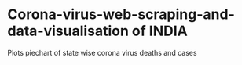 # Corona-virus-web-scraping-and-data-visualisation of INDIA
 Plots piechart of state wise corona virus deaths and cases
